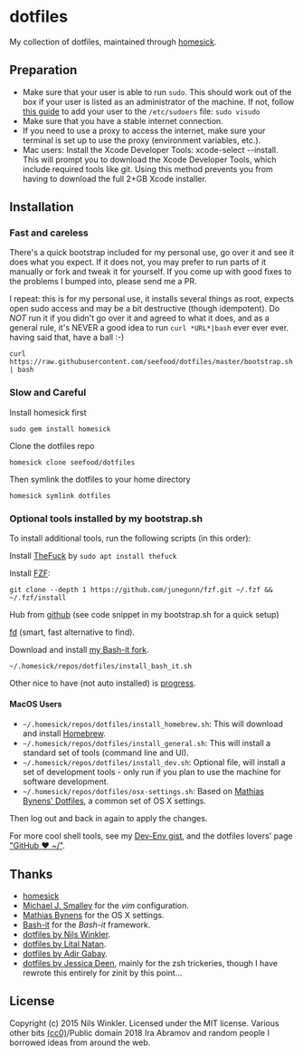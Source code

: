 # dotfiles

My collection of dotfiles, maintained through [homesick](https://github.com/technicalpickles/homesick).

## Preparation

- Make sure that your user is able to run `sudo`. This should work out of the box if your user is listed as an administrator of the machine. If not, follow [this guide](http://osxdaily.com/2014/02/06/add-user-sudoers-file-mac/) to add your user to the `/etc/sudoers` file: `sudo visudo`
- Make sure that you have a stable internet connection.
- If you need to use a proxy to access the internet, make sure your terminal is set up to use the proxy (environment variables, etc.).
- Mac users: Install the Xcode Developer Tools: xcode-select --install. This will prompt you to download the Xcode Developer Tools, which include required tools like git. Using this method prevents you from having to download the full 2+GB Xcode installer.

## Installation

### Fast and careless

There's a quick bootstrap included for my personal use, go over it and see it does what you expect.
If it does not, you may prefer to run parts of it manually or fork and tweak
it for yourself. If you come up with good fixes to the problems I bumped into,
please send me a PR.

I repeat: this is for my personal use, it installs several things as root,
expects open sudo access and may be a bit destructive (though idempotent).
Do _NOT_ run it if you didn't go over it and agreed to what it does, and as
a general rule, it's NEVER a good idea to run `curl *URL*|bash` ever ever ever.
having said that, have a ball :-)

    curl https://raw.githubusercontent.com/seefood/dotfiles/master/bootstrap.sh | bash

### Slow and Careful

Install homesick first

    sudo gem install homesick

Clone the dotfiles repo

    homesick clone seefood/dotfiles

Then symlink the dotfiles to your home directory

    homesick symlink dotfiles

### Optional tools installed by my bootstrap.sh

To install additional tools, run the following scripts (in this order):

Install [TheFuck](https://github.com/nvbn/thefuck) by `sudo apt install thefuck`

Install [FZF](https://github.com/junegunn/fzf):

    git clone --depth 1 https://github.com/junegunn/fzf.git ~/.fzf && ~/.fzf/install

Hub from [github](https://github.com/github/hub/) (see code snippet in my bootstrap.sh for a quick setup)

[fd](https://github.com/sharkdp/fd) (smart, fast alternative to find).

Download and install [my Bash-it fork](https://github.com/nwinkler/bash-it).

    ~/.homesick/repos/dotfiles/install_bash_it.sh

Other nice to have (not auto installed) is [progress](https://github.com/Xfennec/progress).

#### MacOS Users

- `~/.homesick/repos/dotfiles/install_homebrew.sh`: This will download and install [Homebrew](https://brew.sh).
- `~/.homesick/repos/dotfiles/install_general.sh`: This will install a standard set of tools (command line and UI).
- `~/.homesick/repos/dotfiles/install_dev.sh`: Optional file, will install a set of development tools - only run if you plan to use the machine for software development.
- `~/.homesick/repos/dotfiles/osx-settings.sh`: Based on [Mathias Bynens' Dotfiles](https://github.com/mathiasbynens/dotfiles), a common set of OS X settings.

Then log out and back in again to apply the changes.

For more cool shell tools, see my [Dev-Env gist](https://gist.github.com/seefood/d70672cccb551935827ece2554592f96), and the dotfiles lovers' page ["GitHub ❤ ~/"](https://dotfiles.github.io/).

## Thanks

- [homesick](https://github.com/technicalpickles/homesick)
- [Michael J. Smalley](https://github.com/michaeljsmalley/dotfiles) for the _vim_ configuration.
- [Mathias Bynens](https://github.com/mathiasbynens/dotfiles) for the OS X settings.
- [Bash-it](https://github.com/bash-it/bash-it) for the _Bash-it_ framework.
- [dotfiles by Nils Winkler](https://github.com/nwinkler/dotfiles).
- [dotfiles by Lital Natan](https://github.com/smackware/bashprofile).
- [dotfiles by Adir Gabay](https://github.com/adirg/dotfiles).
- [dotfiles by Jessica Deen](https://github.com/jldeen/dotfiles),
  mainly for the zsh trickeries, though I have rewrote this entirely for zinit by this point...

## License

Copyright (c) 2015 Nils Winkler. Licensed under the MIT license.
Various other bits [(cc0)](https://creativecommons.org/share-your-work/public-domain/cc0/)/Public domain 2018 Ira Abramov and random people I borrowed ideas from around the web.
